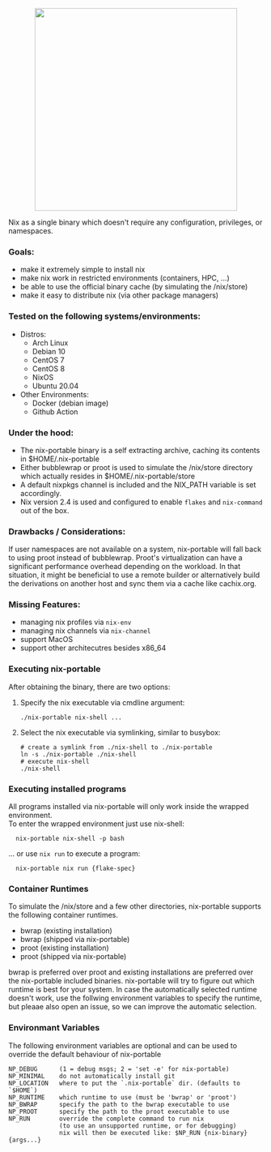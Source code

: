 <p align="center">
<img width="400" src="https://gist.githubusercontent.com/DavHau/755fed3774e89c0b9b8953a0a25309fa/raw/fdb8b96eeb94d3b8a79481fa6fad53281e10b15d/nix_portable_2021-04-28_bw.png">  
</p>

Nix as a single binary which doesn't require any configuration, privileges, or namespaces.

### Goals:
  - make it extremely simple to install nix
  - make nix work in restricted environments (containers, HPC, ...)
  - be able to use the official binary cache (by simulating the /nix/store)
  - make it easy to distribute nix (via other package managers)

### Tested on the following systems/environments:
  * Distros:
    - Arch Linux
    - Debian 10
    - CentOS 7
    - CentOS 8
    - NixOS
    - Ubuntu 20.04
  * Other Environments:
    - Docker (debian image)
    - Github Action

### Under the hood:
  - The nix-portable binary is a self extracting archive, caching its contents in $HOME/.nix-portable
  - Either bubblewrap or proot is used to simulate the /nix/store directory which actually resides in $HOME/.nix-portable/store
  - A default nixpkgs channel is included and the NIX_PATH variable is set accordingly.
  - Nix version 2.4 is used and configured to enable `flakes` and `nix-command` out of the box.


### Drawbacks / Considerations:
If user namespaces are not available on a system, nix-portable will fall back to using proot instead of bubblewrap.
Proot's virtualization can have a significant performance overhead depending on the workload.
In that situation, it might be beneficial to use a remote builder or alternatively build the derivations on another host and sync them via a cache like cachix.org.


### Missing Features:
  - managing nix profiles via `nix-env`
  - managing nix channels via `nix-channel`
  - support MacOS
  - support other architecutres besides x86_64 


### Executing nix-portable
After obtaining the binary, there are two options:
1. Specify the nix executable via cmdline argument:
    ```
    ./nix-portable nix-shell ...
    ```
1. Select the nix executable via symlinking, similar to busybox:
    ```
    # create a symlink from ./nix-shell to ./nix-portable
    ln -s ./nix-portable ./nix-shell
    # execute nix-shell
    ./nix-shell
    ```

### Executing installed programs
All programs installed via nix-portable will only work inside the wrapped environment.  
To enter the wrapped environment just use nix-shell:
```
  nix-portable nix-shell -p bash
```

... or use `nix run` to execute a program:
```
  nix-portable nix run {flake-spec}
```

### Container Runtimes
To simulate the /nix/store and a few other directories, nix-portable supports the following container runtimes.
  - bwrap (existing installation)
  - bwrap (shipped via nix-portable)
  - proot (existing installation)
  - proot (shipped via nix-portable)

bwrap is preferred over proot and existing installations are preferred over the nix-portable included binaries.
nix-portable will try to figure out which runtime is best for your system.
In case the automatically selected runtime doesn't work, use the follwing environment variables to specify the runtime, but pleaae also open an issue, so we can improve the automatic selection.

### Environmant Variables
The following environment variables are optional and can be used to override the default behaviour of nix-portable
```
NP_DEBUG      (1 = debug msgs; 2 = 'set -e' for nix-portable)
NP_MINIMAL    do not automatically install git
NP_LOCATION   where to put the `.nix-portable` dir. (defaults to `$HOME`)
NP_RUNTIME    which runtime to use (must be 'bwrap' or 'proot') 
NP_BWRAP      specify the path to the bwrap executable to use
NP_PROOT      specify the path to the proot executable to use
NP_RUN        override the complete command to run nix
              (to use an unsupported runtime, or for debugging)
              nix will then be executed like: $NP_RUN {nix-binary} {args...}
          
```

